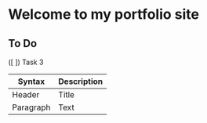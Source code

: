 # Welcome to my portfolio site

## To Do


([ ]) Task 3

| Syntax      | Description |
| ----------- | ----------- |
| Header      | Title       |
| Paragraph   | Text        |
